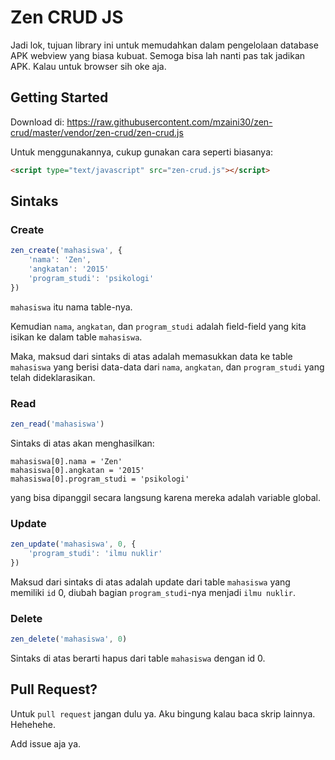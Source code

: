 # Zen CRUD JS

Jadi lok, tujuan library ini untuk memudahkan dalam pengelolaan database APK webview yang biasa kubuat. Semoga bisa lah nanti pas tak jadikan APK. Kalau untuk browser sih oke aja.

## Getting Started

Download di: <https://raw.githubusercontent.com/mzaini30/zen-crud/master/vendor/zen-crud/zen-crud.js>

Untuk menggunakannya, cukup gunakan cara seperti biasanya:

```html
<script type="text/javascript" src="zen-crud.js"></script>
```

## Sintaks

### Create

```javascript
zen_create('mahasiswa', {
	'nama': 'Zen',
	'angkatan': '2015'
	'program_studi': 'psikologi'
})
```

`mahasiswa` itu nama table-nya.

Kemudian `nama`, `angkatan`, dan `program_studi` adalah field-field yang kita isikan ke dalam table `mahasiswa`.

Maka, maksud dari sintaks di atas adalah memasukkan data ke table `mahasiswa` yang berisi data-data dari `nama`, `angkatan`, dan `program_studi` yang telah dideklarasikan.

### Read

```javascript
zen_read('mahasiswa')
```

Sintaks di atas akan menghasilkan:

```
mahasiswa[0].nama = 'Zen'
mahasiswa[0].angkatan = '2015'
mahasiswa[0].program_studi = 'psikologi'
```

yang bisa dipanggil secara langsung karena mereka adalah variable global.

### Update

```javascript
zen_update('mahasiswa', 0, {
	'program_studi': 'ilmu nuklir'
})
```

Maksud dari sintaks di atas adalah update dari table `mahasiswa` yang memiliki `id` 0, diubah bagian `program_studi`-nya menjadi `ilmu nuklir`.

### Delete

```javascript
zen_delete('mahasiswa', 0)
```

Sintaks di atas berarti hapus dari table `mahasiswa` dengan id 0.

## Pull Request?

Untuk `pull request` jangan dulu ya. Aku bingung kalau baca skrip lainnya. Hehehehe.

Add issue aja ya.